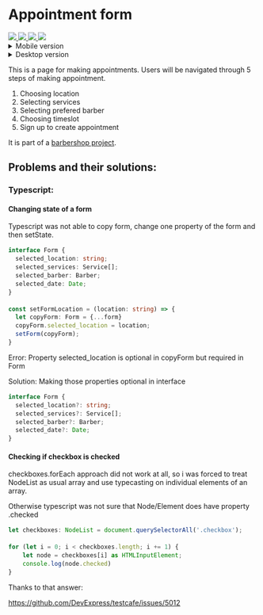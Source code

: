 # Appointment form
<a href="https://www.typescriptlang.org/">
  <img src="https://img.shields.io/badge/TypeScript-007ACC?style=for-the-badge&logo=typescript&logoColor=white" />
</a>

<a href="https://reactjs.org/">
  <img src="https://img.shields.io/badge/React-20232A?style=for-the-badge&logo=react&logoColor=61DAFB" />
</a>

<a href="https://en.wikipedia.org/wiki/HTML5">
  <img src="https://img.shields.io/badge/HTML5-E34F26?style=for-the-badge&logo=html5&logoColor=white" />
</a>

<a href="https://en.wikipedia.org/wiki/CSS">
  <img src="https://img.shields.io/badge/CSS-239120?&style=for-the-badge&logo=css3&logoColor=white" />
</a>

<details>
<summary>Mobile version</summary>
<br>
<img src="src/images/preview.gif " height="500"/>
</details>

<details>
<summary>Desktop version</summary>
<br>
<img src="src/images/previewDesktop.gif " height="500"/>
</details>

This is a page for making appointments. Users will be navigated through 5 steps of making appointment.

1. Choosing location
2. Selecting services
3. Selecting prefered barber
4. Choosing timeslot
5. Sign up to create appointment

It is part of a [barbershop project](https://github.com/Hikyn/barbershop-project/).

## Problems and their solutions:
### Typescript:
#### Changing state of a form
Typescript was not able to copy form, change one property of the form and then setState.
```ts
interface Form {
  selected_location: string;
  selected_services: Service[];
  selected_barber: Barber;
  selected_date: Date;
}

const setFormLocation = (location: string) => {
  let copyForm: Form = {...form}
  copyForm.selected_location = location;
  setForm(copyForm);
}
```
Error: Property selected_location is optional in copyForm but required in Form

Solution: Making those properties optional in interface
```ts
interface Form {
  selected_location?: string;
  selected_services?: Service[];
  selected_barber?: Barber;
  selected_date?: Date;
}
```
#### Checking if checkbox is checked
checkboxes.forEach approach did not work at all, so i was forced to treat NodeList as usual array and use typecasting on individual elements of an array. 

Otherwise typescript was not sure that Node/Element does have property .checked
```ts
let checkboxes: NodeList = document.querySelectorAll('.checkbox');

for (let i = 0; i < checkboxes.length; i += 1) {
    let node = checkboxes[i] as HTMLInputElement;
    console.log(node.checked)
}
```
Thanks to that answer:

https://github.com/DevExpress/testcafe/issues/5012
